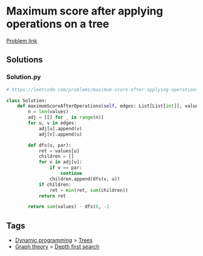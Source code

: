 # Maximum score after applying operations on a tree

[Problem link](https://leetcode.com/problems/maximum-score-after-applying-operations-on-a-tree/)

## Solutions


### Solution.py
```py
# https://leetcode.com/problems/maximum-score-after-applying-operations-on-a-tree/

class Solution:
    def maximumScoreAfterOperations(self, edges: List[List[int]], values: List[int]) -> int:
        n = len(values)
        adj = [[] for _ in range(n)]
        for u, v in edges:
            adj[u].append(v)
            adj[v].append(u)

        def dfs(u, par):
            ret = values[u]
            children = []
            for v in adj[u]:
                if v == par:
                    continue
                children.append(dfs(v, u))
            if children:
                ret = min(ret, sum(children))
            return ret

        return sum(values) - dfs(0, -1
```
## Tags

* [Dynamic programming](/Collections/dynamic-programming.md#dynamic-programming) > [Trees](/Collections/dynamic-programming.md#trees)
* [Graph theory](/Collections/graph-theory.md#graph-theory) > [Depth first search](/Collections/graph-theory.md#depth-first-search)
